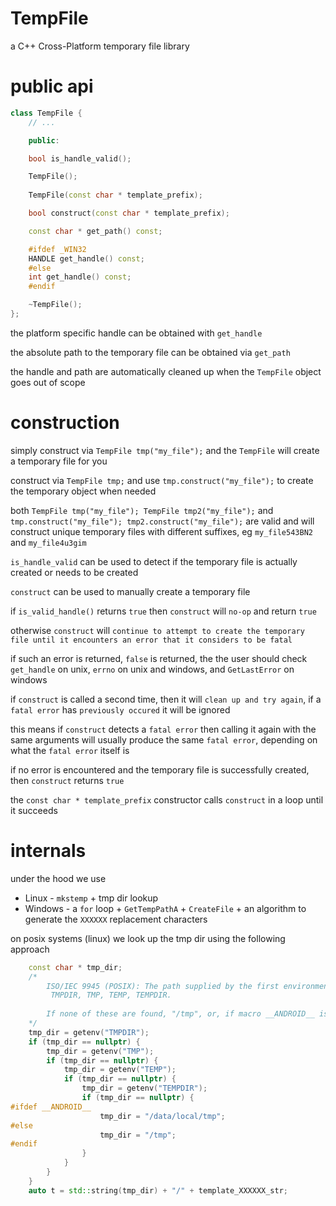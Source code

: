 # TempFile
a C++ Cross-Platform temporary file library

# public api

```cpp
class TempFile {
    // ...

    public:

    bool is_handle_valid();

    TempFile();
    
    TempFile(const char * template_prefix);

    bool construct(const char * template_prefix);

    const char * get_path() const;

    #ifdef _WIN32
    HANDLE get_handle() const;
    #else
    int get_handle() const;
    #endif

    ~TempFile();
};
```


the platform specific handle can be obtained with `get_handle`

the absolute path to the temporary file can be obtained via `get_path`

the handle and path are automatically cleaned up when the `TempFile` object goes out of scope

# construction

simply construct via `TempFile tmp("my_file");` and the `TempFile` will create a temporary file for you

construct via `TempFile tmp;` and use `tmp.construct("my_file");` to create the temporary object when needed

both `TempFile tmp("my_file"); TempFile tmp2("my_file");` and `tmp.construct("my_file"); tmp2.construct("my_file");` are valid and will construct unique temporary files with different suffixes, eg `my_file543BN2` and `my_file4u3gim`

`is_handle_valid` can be used to detect if the temporary file is actually created or needs to be created

`construct` can be used to manually create a temporary file

if `is_valid_handle()` returns `true` then `construct` will `no-op` and return `true`

otherwise `construct` will `continue to attempt to create the temporary file until it encounters an error that it considers to be fatal`

if such an error is returned, `false` is returned, the the user should check `get_handle` on unix, `errno` on unix and windows, and `GetLastError` on windows

if `construct` is called a second time, then it will `clean up and try again`, if a `fatal error` has `previously occured` it will be ignored

this means if `construct` detects a `fatal error` then calling it again with the same arguments will usually produce the same `fatal error`, depending on what the `fatal error` itself is

if no error is encountered and the temporary file is successfully created, then `construct` returns `true`


the `const char * template_prefix` constructor calls `construct` in a loop until it succeeds

# internals

under the hood we use
- Linux - `mkstemp` + tmp dir lookup
- Windows - a `for` loop + `GetTempPathA` + `CreateFile` + an algorithm to generate the `XXXXXX` replacement characters

on posix systems (linux) we look up the tmp dir using the following approach

```cpp
    const char * tmp_dir;
    /*
        ISO/IEC 9945 (POSIX): The path supplied by the first environment variable found in the list
         TMPDIR, TMP, TEMP, TEMPDIR.
        
        If none of these are found, "/tmp", or, if macro __ANDROID__ is defined, "/data/local/tmp"
    */
    tmp_dir = getenv("TMPDIR");
    if (tmp_dir == nullptr) {
        tmp_dir = getenv("TMP");
        if (tmp_dir == nullptr) {
            tmp_dir = getenv("TEMP");
            if (tmp_dir == nullptr) {
                tmp_dir = getenv("TEMPDIR");
                if (tmp_dir == nullptr) {
#ifdef __ANDROID__
                    tmp_dir = "/data/local/tmp";
#else
                    tmp_dir = "/tmp";
#endif
                }
            }
        }
    }
    auto t = std::string(tmp_dir) + "/" + template_XXXXXX_str;
```